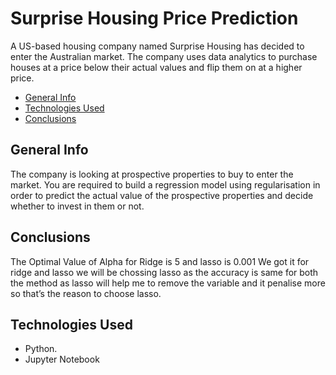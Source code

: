 # Surprise Housing Price Prediction
A US-based housing company named Surprise Housing has decided to enter the Australian market. The company uses data analytics to purchase houses at a price below their actual values and flip them on at a higher price.
* [General Info](#general-information)
* [Technologies Used](#technologies-used)
* [Conclusions](#conclusions)


## General Info
The company is looking at prospective properties to buy to enter the market. You are required to build a regression model using regularisation in order to predict the actual value of the prospective properties and decide whether to invest in them or not.



## Conclusions
The Optimal Value of Alpha for Ridge is 5 and lasso is 0.001
We got it for ridge and lasso we will be chossing lasso as the accuracy is same for both the method as lasso will help me to remove the variable and it penalise more so that’s the reason to choose lasso.

## Technologies Used
- Python.
- Jupyter Notebook


